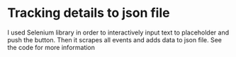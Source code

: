 # Tracking details to json file
I used Selenium library in order to interactively input text to placeholder and push the button. Then it scrapes all events and adds data to json file. See the code for more information

